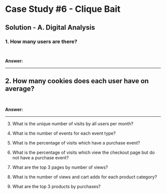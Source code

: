 # Case Study #6 - Clique Bait

## Solution - A. Digital Analysis

### 1. How many users are there?

````sql



````


**Answer:**

***

## 2. How many cookies does each user have on average?



````sql



````


**Answer:**
***


3. What is the unique number of visits by all users per month?

4. What is the number of events for each event type?

5. What is the percentage of visits which have a purchase event?

6. What is the percentage of visits which view the checkout page but do not have a purchase event?

7. What are the top 3 pages by number of views?

8. What is the number of views and cart adds for each product category?

9. What are the top 3 products by purchases?
